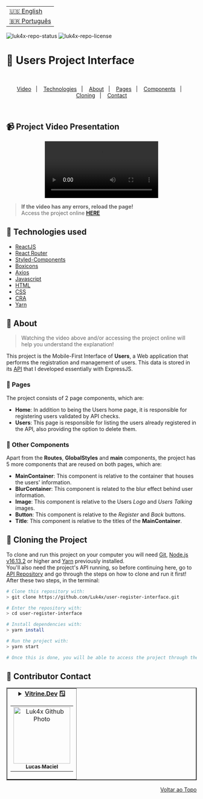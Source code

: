 <table align="right">
  <tr>
    <td>
      <a href="readme-en.md">🇺🇸 English</a>
    </td>
  </tr>
  <tr>
    <td>
      <a href="README.md">🇧🇷 Português</a>
    </td>
  </tr>
</table>

![luk4x-repo-status](https://img.shields.io/badge/Status-Finished-lightgrey?style=for-the-badge&logo=headspace&logoColor=green&color=lightgrey)
![luk4x-repo-license](https://img.shields.io/github/license/Luk4x/user-register-interface?style=for-the-badge&logo=unlicense&logoColor=lightgrey)
# 👥 Users Project Interface

<br>
<p align="center">
  <a href="#-project-video-presentation">Video</a>&nbsp;&nbsp;&nbsp;|&nbsp;&nbsp;&nbsp;
  <a href="#-technologies-used">Technologies</a>&nbsp;&nbsp;&nbsp;|&nbsp;&nbsp;&nbsp;
  <a href="#-about">About</a>&nbsp;&nbsp;&nbsp;|&nbsp;&nbsp;&nbsp;
  <a href="#-pages">Pages</a>&nbsp;&nbsp;&nbsp;|&nbsp;&nbsp;&nbsp;
  <a href="#-other-components">Components</a>&nbsp;&nbsp;&nbsp;|&nbsp;&nbsp;&nbsp;
  <a href="#-cloning-the-project">Cloning</a>&nbsp;&nbsp;&nbsp;|&nbsp;&nbsp;&nbsp;
  <a href="#-contributor-contact">Contact</a>
</p>
<br>

## 📹 Project Video Presentation
<div align="center">
  <video src="https://user-images.githubusercontent.com/86276393/178159009-587ced80-df99-4808-bc91-b142cb9fd0a8.mp4">
</div>

> **If the video has any errors, reload the page!**<br>
> Access the project online **[HERE](https://luk4x-user-register.herokuapp.com/)**

## 🚀 Technologies used

- [ReactJS](https://pt-br.reactjs.org)
- [React Router](https://v5.reactrouter.com/web/guides/quick-start)
- [Styled-Components](https://styled-components.com)
- [Boxicons](https://boxicons.com/usage)
- [Axios](https://axios-http.com/docs/intro)
- [Javascript](https://developer.mozilla.org/en-US/docs/Web/JavaScript)
- [HTML](https://developer.mozilla.org/en-US/docs/Web/HTML)
- [CSS](https://developer.mozilla.org/en-US/docs/Web/CSS)
- [CRA](https://create-react-app.dev/)
- [Yarn](https://yarnpkg.com/)

## 📝 About

> Watching the video above and/or accessing the project online will help you understand the explanation!

This project is the Mobile-First Interface of **Users**, a Web application that performs the registration and management of users. This data is stored in its [API](https://github.com/Luk4x/user-register-API) that I developed essentially with ExpressJS.
  
### 📄 Pages

The project consists of 2 page components, which are:
  
  - **Home**: In addition to being the Users home page, it is responsible for registering users validated by API checks.
  - **Users**: This page is responsible for listing the users already registered in the API, also providing the option to delete them.

### 📑 Other Components

Apart from the **Routes**, **GlobalStyles** and **main** components, the project has 5 more components that are reused on both pages, which are:
  
  - **MainContainer**: This component is relative to the container that houses the users' information.
  - **BlurContainer**: This component is related to the blur effect behind user information.
  - **Image**: This component is relative to the Users _Logo_ and _Users Talking_ images.
  - **Button**: This component is relative to the _Register_ and _Back_ buttons.
  - **Title**: This component is relative to the titles of the **MainContainer**.

## 📖 Cloning the Project

To clone and run this project on your computer you will need [Git](https://git-scm.com/), [Node.js v16.13.2](https://nodejs.org/en/) or higher and [Yarn](https://yarnpkg.com/) previously installed.<br>
You'll also need the project's API running, so before continuing here, go to [API Repository](https://github.com/Luk4x/user-register-API) and go through the steps on how to clone and run it first!<br>
After these two steps, in the terminal:

```bash
# Clone this repository with:
> git clone https://github.com/Luk4x/user-register-interface.git

# Enter the repository with:
> cd user-register-interface

# Install dependencies with:
> yarn install

# Run the project with:
> yarn start

# Once this is done, you will be able to access the project through the link that will appear in the terminal! (something like http://localhost:3000/ or http://127.0.0.1:5173/)
```

## 🤝 Contributor Contact

<table border="2">
  <tr>
    <td align="center">
      <details>
        <summary>
          <b><a href="https://cursos.alura.com.br/vitrinedev/lucasmacielf">Vitrine.Dev</a> 🪟</b>
          <table>
            <tr>
              <td align="center">
                <a href="https://github.com/Luk4x">
                  <img src="https://avatars.githubusercontent.com/Luk4x" width="150px;" alt="Luk4x Github Photo"/>
                </a>
                <br>
                <a href="https://www.linkedin.com/in/lucasmacielf/">
                  <sub>
                    <b>Lucas Maciel</b>
                  </sub>
                </a>
              </td>
            </tr>
          </table>
        </summary>

| :placard: Vitrine.Dev | Lucas Maciel |
| -------------  | --- |
| :sparkles: Name        | **👥 Users Project Interface**
| :label: Technologies | reactjs, styled-components, javascript, react router, boxicons, axios, css, html, CRA, yarn
| :camera: Img         | <img src="https://user-images.githubusercontent.com/86276393/202927139-4708267e-5196-48be-84bb-2eaaada5f467.png#vitrinedev" alt="vitrine.dev thumb" width="100%"/>

</details>
</td>
</tr>
</table>

<p align="right">
  <a href="#-users-project-interface">Voltar ao Topo</a>
</p>
